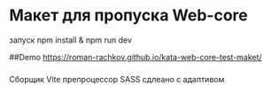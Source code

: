 # Макет для пропуска Web-core
запуск npm install & npm run dev

##Demo
https://roman-rachkov.github.io/kata-web-core-test-maket/

###
Сборщик Vite
препроцессор SASS
сдлеано с адаптивом
